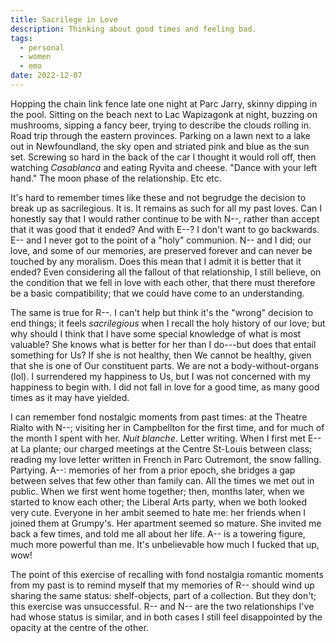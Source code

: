 ```yaml
---
title: Sacrilege in Love
description: Thinking about good times and feeling bad.
tags:
  - personal
  - women
  - emo
date: 2022-12-07
---
```


Hopping the chain link fence late one night at Parc Jarry, skinny dipping in the pool. Sitting on the beach next to Lac Wapizagonk at night, buzzing on mushrooms, sipping a fancy beer, trying to describe the clouds rolling in. Road trip through the eastern provinces. Parking on a lawn next to a lake out in Newfoundland, the sky open and striated pink and blue as the sun set. Screwing so hard in the back of the car I thought it would roll off, then watching *Casablanca* and eating Ryvita and cheese. "Dance with your left hand." The moon phase of the relationship. Etc etc.

It's hard to remember times like these and not begrudge the decision to break up as sacrilegious. It is. It remains as such for all my past loves. Can I honestly say that I would rather continue to be with N--, rather than accept that it was good that it ended? And with E--? I don't want to go backwards. E-- and I never got to the point of a "holy" communion. N-- and I did; our love, and some of our memories, are preserved forever and can never be touched by any moralism. Does this mean that I admit it is better that it ended? Even considering all the fallout of that relationship, I still believe, on the condition that we fell in love with each other, that there must therefore be a basic compatibility; that we could have come to an understanding.

The same is true for R--. I can't help but think it's the "wrong" decision to end things; it feels *sacrilegious* when I recall the holy history of our love; but why should I think that I have some special knowledge of what is most valuable? She knows what is better for her than I do---but does that entail something for Us? If she is not healthy, then We cannot be healthy, given that she is one of Our constituent parts. We are not a body-without-organs (lol). I surrendered my happiness to Us, but I was not concerned with my happiness to begin with. I did not fall in love for a good time, as many good times as it may have yielded.

I can remember fond nostalgic moments from past times: at the Theatre Rialto with N--; visiting her in Campbellton for the first time, and for much of the month I spent with her. *Nuit blanche*. Letter writing. When I first met E-- at La plante; our charged meetings at the Centre St-Louis between class; reading my love letter written in French in Parc Outremont, the snow falling. Partying. A--: memories of her from a prior epoch, she bridges a gap between selves that few other than family can. All the times we met out in public. When we first went home together; then, months later, when we started to know each other; the Liberal Arts party, when we both looked very cute. Everyone in her ambit seemed to hate me: her friends when I joined them at Grumpy's. Her apartment seemed so mature. She invited me back a few times, and told me all about her life. A-- is a towering figure, much more powerful than me. It's unbelievable how much I fucked that up, wow!

The point of this exercise of recalling with fond nostalgia romantic moments from my past is to remind myself that my memories of R-- should wind up sharing the same status: shelf-objects, part of a collection. But they don't; this exercise was unsuccessful. R-- and N-- are the two relationships I've had whose status is similar, and in both cases I still feel disappointed by the opacity at the centre of the other.
